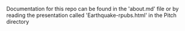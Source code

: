 Documentation for this repo can be found in the 'about.md' file or by reading the presentation called 'Earthquake-rpubs.html' in the Pitch directory 

